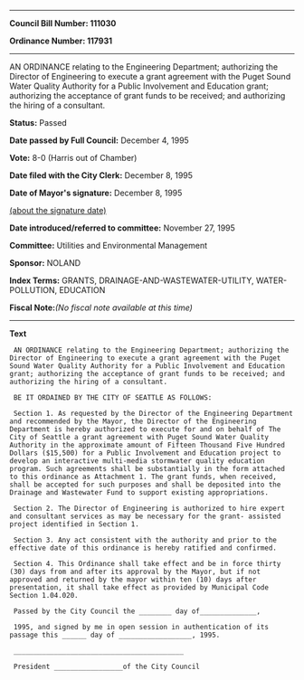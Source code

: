 

********

**Council Bill Number: 111030**
   
**Ordinance Number: 117931**
********

 AN ORDINANCE relating to the Engineering Department; authorizing the Director of Engineering to execute a grant agreement with the Puget Sound Water Quality Authority for a Public Involvement and Education grant; authorizing the acceptance of grant funds to be received; and authorizing the hiring of a consultant.

**Status:** Passed
   
**Date passed by Full Council:** December 4, 1995
   
**Vote:** 8-0 (Harris out of Chamber)
   
**Date filed with the City Clerk:** December 8, 1995
   
**Date of Mayor's signature:** December 8, 1995
   
[(about the signature date)](/~public/approvaldate.htm)
   
   
   
**Date introduced/referred to committee:** November 27, 1995
   
**Committee:** Utilities and Environmental Management
   
**Sponsor:** NOLAND
   
   
**Index Terms:** GRANTS, DRAINAGE-AND-WASTEWATER-UTILITY, WATER-POLLUTION, EDUCATION

**Fiscal Note:**_(No fiscal note available at this time)_

********

**Text**
   
```
 AN ORDINANCE relating to the Engineering Department; authorizing the Director of Engineering to execute a grant agreement with the Puget Sound Water Quality Authority for a Public Involvement and Education grant; authorizing the acceptance of grant funds to be received; and authorizing the hiring of a consultant.

 BE IT ORDAINED BY THE CITY OF SEATTLE AS FOLLOWS:

 Section 1. As requested by the Director of the Engineering Department and recommended by the Mayor, the Director of the Engineering Department is hereby authorized to execute for and on behalf of The City of Seattle a grant agreement with Puget Sound Water Quality Authority in the approximate amount of Fifteen Thousand Five Hundred Dollars ($15,500) for a Public Involvement and Education project to develop an interactive multi-media stormwater quality education program. Such agreements shall be substantially in the form attached to this ordinance as Attachment 1. The grant funds, when received, shall be accepted for such purposes and shall be deposited into the Drainage and Wastewater Fund to support existing appropriations.

 Section 2. The Director of Engineering is authorized to hire expert and consultant services as may be necessary for the grant- assisted project identified in Section 1.

 Section 3. Any act consistent with the authority and prior to the effective date of this ordinance is hereby ratified and confirmed.

 Section 4. This Ordinance shall take effect and be in force thirty (30) days from and after its approval by the Mayor, but if not approved and returned by the mayor within ten (10) days after presentation, it shall take effect as provided by Municipal Code Section 1.04.020.

 Passed by the City Council the ________ day of______________,

 1995, and signed by me in open session in authentication of its passage this ______ day of __________________, 1995.

 __________________________________________

 President _________________of the City Council

```
